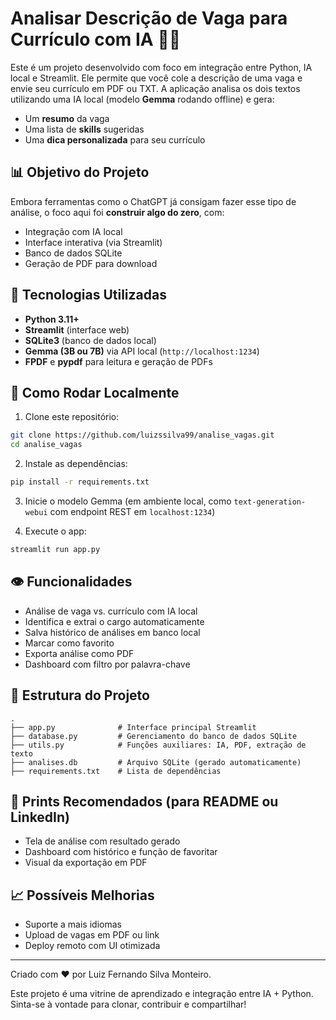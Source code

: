 # Analisar Descrição de Vaga para Currículo com IA 💼🤖

Este é um projeto desenvolvido com foco em integração entre Python, IA local e Streamlit. Ele permite que você cole a descrição de uma vaga e envie seu currículo em PDF ou TXT. A aplicação analisa os dois textos utilizando uma IA local (modelo **Gemma** rodando offline) e gera:

- Um **resumo** da vaga
- Uma lista de **skills** sugeridas
- Uma **dica personalizada** para seu currículo

## 📊 Objetivo do Projeto

Embora ferramentas como o ChatGPT já consigam fazer esse tipo de análise, o foco aqui foi **construir algo do zero**, com:

- Integração com IA local
- Interface interativa (via Streamlit)
- Banco de dados SQLite
- Geração de PDF para download

## 📅 Tecnologias Utilizadas

- **Python 3.11+**
- **Streamlit** (interface web)
- **SQLite3** (banco de dados local)
- **Gemma (3B ou 7B)** via API local (`http://localhost:1234`)
- **FPDF** e **pypdf** para leitura e geração de PDFs

## 🔧 Como Rodar Localmente

1. Clone este repositório:
```bash
git clone https://github.com/luizssilva99/analise_vagas.git
cd analise_vagas
```

2. Instale as dependências:
```bash
pip install -r requirements.txt
```

3. Inicie o modelo Gemma (em ambiente local, como `text-generation-webui` com endpoint REST em `localhost:1234`)

4. Execute o app:
```bash
streamlit run app.py
```

## 👁 Funcionalidades

- Análise de vaga vs. currículo com IA local
- Identifica e extrai o cargo automaticamente
- Salva histórico de análises em banco local
- Marcar como favorito
- Exporta análise como PDF
- Dashboard com filtro por palavra-chave

## 📂 Estrutura do Projeto

```
.
├── app.py              # Interface principal Streamlit
├── database.py         # Gerenciamento do banco de dados SQLite
├── utils.py            # Funções auxiliares: IA, PDF, extração de texto
├── analises.db         # Arquivo SQLite (gerado automaticamente)
├── requirements.txt    # Lista de dependências
```

## 🚀 Prints Recomendados (para README ou LinkedIn)
- Tela de análise com resultado gerado
- Dashboard com histórico e função de favoritar
- Visual da exportação em PDF

## 📈 Possíveis Melhorias
- Suporte a mais idiomas
- Upload de vagas em PDF ou link
- Deploy remoto com UI otimizada

---

Criado com ❤️ por Luiz Fernando Silva Monteiro.

Este projeto é uma vitrine de aprendizado e integração entre IA + Python. Sinta-se à vontade para clonar, contribuir e compartilhar!

